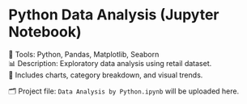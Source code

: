 # Python Data Analysis (Jupyter Notebook)

📌 Tools: Python, Pandas, Matplotlib, Seaborn  
📊 Description: Exploratory data analysis using retail dataset.  
🧪 Includes charts, category breakdown, and visual trends.

🗂️ Project file: `Data Analysis by Python.ipynb` will be uploaded here.
